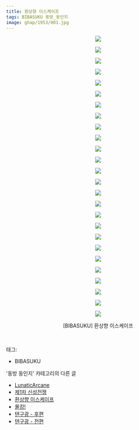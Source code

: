 ```yaml
---
title: 환상향 이스케이프
tags: BIBASUKU 동방_동인지
image: ghap/1953/001.jpg
---
```

<div class="article">
<p style="text-align: center; clear: none; float: none;"><img src="{{ site.nasurl }}/ghap/1953/001.jpg"/></p>
<p style="text-align: center; clear: none; float: none;"><img src="{{ site.nasurl }}/ghap/1953/002.jpg"/></p>
<p style="text-align: center; clear: none; float: none;"><img src="{{ site.nasurl }}/ghap/1953/003.jpg"/></p>
<p style="text-align: center; clear: none; float: none;"><img src="{{ site.nasurl }}/ghap/1953/004.jpg"/></p>
<p style="text-align: center; clear: none; float: none;"><img src="{{ site.nasurl }}/ghap/1953/005.jpg"/></p>
<p style="text-align: center; clear: none; float: none;"><img src="{{ site.nasurl }}/ghap/1953/006.jpg"/></p>
<p style="text-align: center; clear: none; float: none;"><img src="{{ site.nasurl }}/ghap/1953/007.jpg"/></p>
<p style="text-align: center; clear: none; float: none;"><img src="{{ site.nasurl }}/ghap/1953/008.jpg"/></p>
<p style="text-align: center; clear: none; float: none;"><img src="{{ site.nasurl }}/ghap/1953/009.jpg"/></p>
<p style="text-align: center; clear: none; float: none;"><img src="{{ site.nasurl }}/ghap/1953/010.jpg"/></p>
<p style="text-align: center; clear: none; float: none;"><img src="{{ site.nasurl }}/ghap/1953/011.jpg"/></p>
<p style="text-align: center; clear: none; float: none;"><img src="{{ site.nasurl }}/ghap/1953/012.jpg"/></p>
<p style="text-align: center; clear: none; float: none;"><img src="{{ site.nasurl }}/ghap/1953/013.jpg"/></p>
<p style="text-align: center; clear: none; float: none;"><img src="{{ site.nasurl }}/ghap/1953/014.jpg"/></p>
<p style="text-align: center; clear: none; float: none;"><img src="{{ site.nasurl }}/ghap/1953/015.jpg"/></p>
<p style="text-align: center; clear: none; float: none;"><img src="{{ site.nasurl }}/ghap/1953/016.jpg"/></p>
<p style="text-align: center; clear: none; float: none;"><img src="{{ site.nasurl }}/ghap/1953/017.jpg"/></p>
<p style="text-align: center; clear: none; float: none;"><img src="{{ site.nasurl }}/ghap/1953/018.jpg"/></p>
<p style="text-align: center; clear: none; float: none;"><img src="{{ site.nasurl }}/ghap/1953/019.jpg"/></p>
<p style="text-align: center; clear: none; float: none;"><img src="{{ site.nasurl }}/ghap/1953/020.jpg"/></p>
<p style="text-align: center; clear: none; float: none;"><img src="{{ site.nasurl }}/ghap/1953/021.jpg"/></p>
<p style="text-align: center; clear: none; float: none;"><img src="{{ site.nasurl }}/ghap/1953/022.jpg"/></p>
<p style="text-align: center; clear: none; float: none;"><img src="{{ site.nasurl }}/ghap/1953/023.jpg"/></p>
<p style="text-align: center; clear: none; float: none;"><img src="{{ site.nasurl }}/ghap/1953/024.jpg"/></p>
<p style="text-align: center; clear: none; float: none;"><img src="{{ site.nasurl }}/ghap/1953/025.jpg"/></p>
<p style="text-align: center; clear: none; float: none;"><img src="{{ site.nasurl }}/ghap/1953/026.jpg"/></p>
<p style="text-align: center; clear: none; float: none;">[BIBASUKU] 환상향 이스케이프</p>
<p><br/></p>
</div><div class="tagTrail">
<p>태그: </p>
<ul>
<li>BIBASUKU</li>
</ul>
</div><div class="another">
<p>'동방 동인지' 카테고리의 다른 글</p>
<ul>
<li><a href="/2016-09-01-ghap_1955">LunaticArcane</a></li>
<li><a href="/2016-09-01-ghap_1954">제1차 신성전쟁</a></li>
<li><a href="/2016-09-01-ghap_1953">환상향 이스케이프</a></li>
<li><a href="/2016-09-01-ghap_1952">몰캉!</a></li>
<li><a href="/2016-09-01-ghap_1951">텐구광 - 후편</a></li>
<li><a href="/2016-09-01-ghap_1950">텐구광 - 전편</a></li>
</ul>
</div><div class="cb_module cb_fluid">
<div class="cb_wrt cb_profile">
</div><!-- commentList close -->
</div>